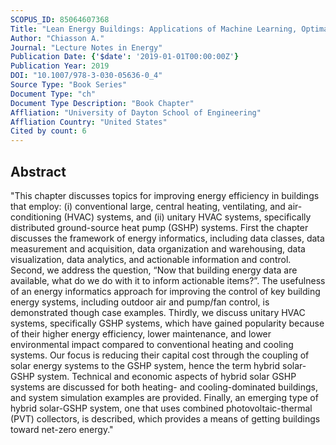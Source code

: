 ```yaml
---
SCOPUS_ID: 85064607368
Title: "Lean Energy Buildings: Applications of Machine Learning, Optimal Central Chilled-Water Systems, and Hybrid Solar-Ground Source Heat Pump Systems"
Author: "Chiasson A."
Journal: "Lecture Notes in Energy"
Publication Date: {'$date': '2019-01-01T00:00:00Z'}
Publication Year: 2019
DOI: "10.1007/978-3-030-05636-0_4"
Source Type: "Book Series"
Document Type: "ch"
Document Type Description: "Book Chapter"
Affliation: "University of Dayton School of Engineering"
Affliation Country: "United States"
Cited by count: 6
---
```


## Abstract
"This chapter discusses topics for improving energy efficiency in buildings that employ: (i) conventional large, central heating, ventilating, and air-conditioning (HVAC) systems, and (ii) unitary HVAC systems, specifically distributed ground-source heat pump (GSHP) systems. First the chapter discusses the framework of energy informatics, including data classes, data measurement and acquisition, data organization and warehousing, data visualization, data analytics, and actionable information and control. Second, we address the question, “Now that building energy data are available, what do we do with it to inform actionable items?”. The usefulness of an energy informatics approach for improving the control of key building energy systems, including outdoor air and pump/fan control, is demonstrated though case examples. Thirdly, we discuss unitary HVAC systems, specifically GSHP systems, which have gained popularity because of their higher energy efficiency, lower maintenance, and lower environmental impact compared to conventional heating and cooling systems. Our focus is reducing their capital cost through the coupling of solar energy systems to the GSHP system, hence the term hybrid solar-GSHP system. Technical and economic aspects of hybrid solar GSHP systems are discussed for both heating- and cooling-dominated buildings, and system simulation examples are provided. Finally, an emerging type of hybrid solar-GSHP system, one that uses combined photovoltaic-thermal (PVT) collectors, is described, which provides a means of getting buildings toward net-zero energy."
